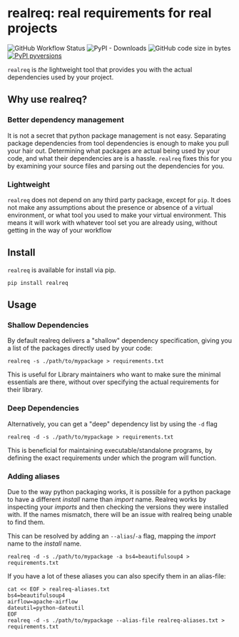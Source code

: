 # realreq: real requirements for real projects

![GitHub Workflow Status](https://img.shields.io/github/workflow/status/calder-ty/realreq/test?style=plastic) ![PyPI - Downloads](https://img.shields.io/pypi/dm/realreq?style=plastic) ![GitHub code size in bytes](https://img.shields.io/github/languages/code-size/calder-ty/realreq?style=plastic)[![PyPI pyversions](https://img.shields.io/pypi/pyversions/realreq.svg)](https://pypi.python.org/pypi/realreq/)

`realreq` is _the_ lightweight tool that provides you with the actual
dependencies used by your project.

## Why use realreq?

### Better dependency management

It is not a secret that python package management is not easy.
Separating package dependencies from tool dependencies is enough to make you pull
your hair out. Determining what packages are actual being used by your code, and
what their dependencies are is a hassle. `realreq` fixes this for you by
examining your source files and parsing out the dependencies for you.

### Lightweight

`realreq` does not depend on any third party package, except for `pip`. It
does not make any assumptions about the presence or absence of a virtual
environment, or what tool you used to make your virtual environment. This
means it will work with whatever tool set you are already using, without
getting in the way of your workflow

## Install

`realreq` is available for install via pip.

`pip install realreq`

## Usage

### Shallow Dependencies
By default realreq delivers a "shallow" dependency specification, giving you a list of the packages
directly used by your code:

```
realreq -s ./path/to/mypackage > requirements.txt
```

This is useful for Library maintainers who want to make sure the minimal essentials are there,
without over specifying the actual requirements for their library.

### Deep Dependencies
Alternatively, you can get a "deep" dependency list by using the `-d` flag

```
realreq -d -s ./path/to/mypackage > requirements.txt
```

This is beneficial for maintaining executable/standalone programs, by defining the exact requirements under which
the program will function.

### Adding aliases

Due to the way python packaging works, it is possible for a python package to have a different _install_
name than _import_ name. Realreq works by inspecting your _imports_ and then checking the versions
they were installed with. If the names mismatch, there will be an issue with realreq being unable to
find them.

This can be resolved by adding an `--alias`/`-a` flag, mapping the _import_ name to the _install_ name.


```
realreq -d -s ./path/to/mypackage -a bs4=beautifulsoup4 > requirements.txt
```

If you have a lot of these aliases you can also specify them in an alias-file:

```
cat << EOF > realreq-aliases.txt
bs4=beautifulsoup4
airflow=apache-airflow
dateutil=python-dateutil
EOF
realreq -d -s ./path/to/mypackage --alias-file realreq-aliases.txt > requirements.txt
```



